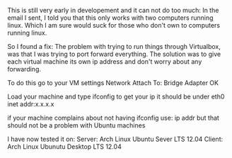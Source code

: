 This is still very early in developement and it can not do too much:
In the email I sent, I told you that this only works with two computers running linux. 
Which I am sure would suck for those who don't own to computers running linux.  

So I found a fix:
The problem with trying to run things through Virtualbox, was that I was trying to port forward everything.
The solution was to give each virtual machine its own ip address and don't worry about any forwarding. 

To do this go to your VM settings
Network
Attach To: Bridge Adapter
OK

Load your machine and type ifconfig to get your ip
it should be under
eth0
    inet addr:x.x.x.x

if your machine complains about not having ifconfig
use:  ip addr
but that should not be a problem with Ubuntu machines

I have now tested it on:
Server:
    Arch Linux
    Ubuntu Sever LTS 12.04
Client:
    Arch Linux
    Ubunutu Desktop LTS 12.04

